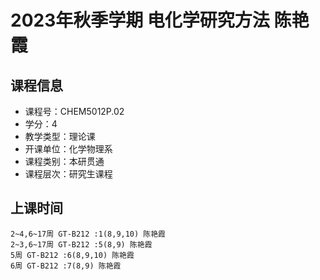 # 2023年秋季学期 电化学研究方法 陈艳霞






## 课程信息

- 课程号：CHEM5012P.02
- 学分：4
- 教学类型：理论课
- 开课单位：化学物理系
- 课程类别：本研贯通
- 课程层次：研究生课程

## 上课时间

```
2~4,6~17周 GT-B212 :1(8,9,10) 陈艳霞
2~3,6~17周 GT-B212 :5(8,9) 陈艳霞
5周 GT-B212 :6(8,9,10) 陈艳霞
6周 GT-B212 :7(8,9) 陈艳霞
```

